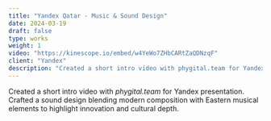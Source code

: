 ```yaml
---
title: "Yandex Qatar - Music & Sound Design"
date: 2024-03-19
draft: false
type: works
weight: 1
video: "https://kinescope.io/embed/w4YeWo7ZHbCARtZaQDNzqF"
client: "Yandex"
description: "Created a short intro video with phygital.team for Yandex presentation. Crafted a sound design blending modern composition with Eastern musical elements to highlight innovation and cultural depth."
---
```


Created a short intro video with *phygital.team* for Yandex presentation.
Crafted a sound design blending modern composition with Eastern musical elements to highlight innovation and cultural depth.